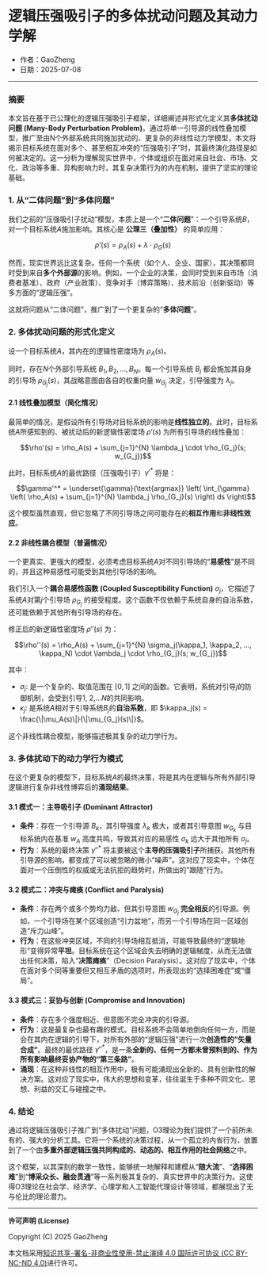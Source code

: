 # **逻辑压强吸引子的多体扰动问题及其动力学解**

- 作者：GaoZheng
- 日期：2025-07-08

---

### 摘要

本文旨在基于已公理化的逻辑压强吸引子框架，详细阐述并形式化定义其**多体扰动问题 (Many-Body Perturbation Problem)**。通过将单一引导源的线性叠加模型，推广至由N个外部系统共同施加扰动的、更复杂的非线性动力学模型，本文将揭示目标系统在面对多个、甚至相互冲突的“压强吸引子”时，其最终演化路径是如何被决定的。这一分析为理解现实世界中，个体或组织在面对来自社会、市场、文化、政治等多重、异构影响力时，其复杂决策行为的内在机制，提供了坚实的理论基础。

### 1. 从“二体问题”到“多体问题”

我们之前的“压强吸引子扰动”模型，本质上是一个“**二体问题**”：一个引导系统$B$，对一个目标系统$A$施加影响。其核心是 **公理三（叠加性）** 的简单应用：

$$\rho'(s) = \rho_A(s) + \lambda \cdot \rho_G(s)$$

然而，现实世界远比这复杂。任何一个系统（如个人、企业、国家），其决策都同时受到来自**多个外部源**的影响。例如，一个企业的决策，会同时受到来自市场（消费者基准）、政府（产业政策）、竞争对手（博弈策略）、技术前沿（创新驱动）等多方面的“逻辑压强”。

这就将问题从“二体问题”，推广到了一个更复杂的“**多体问题**”。

### 2. 多体扰动问题的形式化定义

设一个目标系统$A$，其内在的逻辑性密度场为 $ρ_A(s)$。

同时，存在$N$个外部引导系统 $B_1, B_2, ..., B_N$。每一个引导系统 $B_j$ 都会施加其自身的引导场 $ρ_{G_j}(s)$，其战略意图由各自的权重向量 $w_{G_j}$ 决定，引导强度为 $λ_j$。

#### 2.1 线性叠加模型（简化情况）

最简单的情况，是假设所有引导场对目标系统的影响是**线性独立的**。此时，目标系统$A$所感知到的、被扰动后的新逻辑性密度场 $ρ'(s)$ 为所有引导场的线性叠加：

$$\rho'(s) = \rho_A(s) + \sum_{j=1}^{N} \lambda_j \cdot \rho_{G_j}(s; w_{G_j})$$

此时，目标系统$A$的最优路径（压强吸引子）$γ'^*$ 将是：

$$\gamma'^* = \underset{\gamma}{\text{argmax}} \left( \int_{\gamma} \left( \rho_A(s) + \sum_{j=1}^{N} \lambda_j \rho_{G_j}(s) \right) ds \right)$$

这个模型虽然直观，但它忽略了不同引导场之间可能存在的**相互作用**和**非线性效应**。

#### 2.2 非线性耦合模型（普遍情况）

一个更真实、更强大的模型，必须考虑目标系统$A$对不同引导场的“**易感性**”是不同的，并且这种易感性可能受到其他引导场的影响。

我们引入一个**耦合易感性函数 (Coupled Susceptibility Function)** $\sigma_j$，它描述了系统$A$对第$j$个引导场 $ρ_{G_j}$ 的接受程度。这个函数不仅依赖于系统自身的自治系数，还可能依赖于其他所有引导场的存在。

修正后的新逻辑性密度场 $ρ''(s)$ 为：

$$\rho''(s) = \rho_A(s) + \sum_{j=1}^{N} \sigma_j(\kappa_1, \kappa_2, ..., \kappa_N) \cdot \lambda_j \cdot \rho_{G_j}(s; w_{G_j})$$

其中：

* $\sigma_j$: 是一个复杂的、取值范围在 $[0, 1]$ 之间的函数。它表明，系统对引导$j$的防御机制，会受到引导$1$, $2$,...$N$的共同影响。
* $\kappa_j$: 是系统$A$相对于引导系统$B_j$的**自治系数**，即 $\kappa_j(s) = \frac{\|\mu_A(s)\|}{\|\mu_{G_j}(s)\|}$。

这个非线性耦合模型，能够描述极其复杂的动力学行为。

### 3. 多体扰动下的动力学行为模式

在这个更复杂的模型下，目标系统$A$的最终决策，将是其内在逻辑与所有外部引导逻辑进行复杂非线性博弈后的**涌现结果**。

#### 3.1 模式一：主导吸引子 (Dominant Attractor)

* **条件**：存在一个引导源 $B_k$，其引导强度 $λ_k$ 极大，或者其引导意图 $w_{G_k}$ 与目标系统内在基准 $w_A$ 高度共鸣，导致其对应的易感性 $\sigma_k$ 远大于其他所有 $\sigma_j$。
* **行为**：系统的最终决策 $γ''^*$ 将主要被这个**主导的压强吸引子**所捕获。其他所有引导源的影响，都变成了可以被忽略的微小“噪声”。这对应了现实中，个体在面对一个压倒性的权威或无法抗拒的趋势时，所做出的“跟随”行为。

#### 3.2 模式二：冲突与瘫痪 (Conflict and Paralysis)

* **条件**：存在两个或多个势均力敌、但其引导意图 $w_{G_j}$ **完全相反**的引导源。例如，一个引导场在某个区域创造“引力盆地”，而另一个引导场在同一区域创造“斥力山峰”。
* **行为**：在这些冲突区域，不同的引导场相互抵消，可能导致最终的“逻辑地形”变得异常**平坦**。目标系统在这个区域会失去明确的逻辑梯度，从而无法做出任何决策，陷入“**决策瘫痪**”（Decision Paralysis）。这对应了现实中，个体在面对多个同等重要但又相互矛盾的选项时，所表现出的“选择困难症”或“僵局”。

#### 3.3 模式三：妥协与创新 (Compromise and Innovation)

* **条件**：存在多个强度相近、但意图不完全冲突的引导源。
* **行为**：这是最复杂也最有趣的模式。目标系统不会简单地倒向任何一方，而是会在其内在逻辑的引导下，对所有外部的“逻辑压强”进行一次**创造性的“矢量合成”**。最终的最优路径 $γ''^*$，是一条**全新的、任何一方都未曾预料到的、作为所有影响最终妥协产物的“第三条路”**。
* **涌现**：在这种非线性的相互作用中，极有可能涌现出全新的、具有创新性的解决方案。这对应了现实中，伟大的思想和变革，往往诞生于多种不同文化、思想、利益的交汇与碰撞之中。

### 4. 结论

通过将逻辑压强吸引子推广到“多体扰动”问题，O3理论为我们提供了一个前所未有的、强大的分析工具。它将一个系统的决策过程，从一个孤立的内省行为，放置到了一个由**多重外部逻辑压强共同构成的、动态的、相互作用的社会网络**之中。

这个框架，以其深刻的数学一致性，能够统一地解释和建模从“**随大流**”、“**选择困难**”到“**博采众长、融会贯通**”等一系列极其复杂的、真实世界中的决策行为。这使得O3理论在社会学、经济学、心理学和人工智能代理设计等领域，都展现出了无与伦比的理论潜力。

---

**许可声明 (License)**

Copyright (C) 2025 GaoZheng 

本文档采用[知识共享-署名-非商业性使用-禁止演绎 4.0 国际许可协议 (CC BY-NC-ND 4.0)](https://creativecommons.org/licenses/by-nc-nd/4.0/deed.zh-Hans)进行许可。
